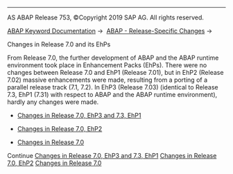   

* * *

AS ABAP Release 753, ©Copyright 2019 SAP AG. All rights reserved.

[ABAP Keyword Documentation](javascript:call_link\('abenabap.htm'\)) →  [ABAP - Release-Specific Changes](javascript:call_link\('abennews.htm'\)) → 

Changes in Release 7.0 and its EhPs

From Release 7.0, the further development of ABAP and the ABAP runtime environment took place in Enhancement Packs (EhPs). There were no changes between Release 7.0 and EhP1 (Release 7.01), but in EhP2 (Release 7.02) massive enhancements were made, resulting from a porting of a parallel release track (7.1, 7.2). In EhP3 (Release 7.03) (identical to Release 7.3, EhP1 (7.31) with respect to ABAP and the ABAP runtime environment), hardly any changes were made.

-   [Changes in Release 7.0, EhP3 and 7.3, EhP1](javascript:call_link\('abennews-703.htm'\))

-   [Changes in Release 7.0, EhP2](javascript:call_link\('abennews-71.htm'\))

-   [Changes in Release 7.0](javascript:call_link\('abennews-70.htm'\))

Continue
[Changes in Release 7.0, EhP3 and 7.3, EhP1](javascript:call_link\('abennews-703.htm'\))
[Changes in Release 7.0, EhP2](javascript:call_link\('abennews-71.htm'\))
[Changes in Release 7.0](javascript:call_link\('abennews-70.htm'\))